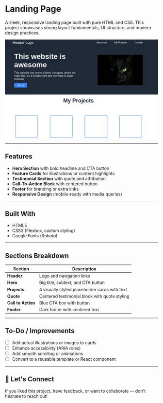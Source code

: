 # Landing Page

A sleek, responsive landing page built with pure HTML and CSS. This project showcases strong layout fundamentals, UI structure, and modern design practices.

![Landing Page Preview](./screenshot/screenshot.png)

---

## Features

- **Hero Section** with bold headline and CTA button  
- **Feature Cards** for illustrations or content highlights  
- **Testimonial Section** with quote and attribution  
- **Call-To-Action Block** with centered button  
- **Footer** for branding or extra links  
- **Responsive Design** (mobile-ready with media queries)

---

## Built With

- HTML5  
- CSS3 (Flexbox, custom styling)  
- Google Fonts (Roboto)

---

## Sections Breakdown

| Section | Description |
|--------|-------------|
| **Header** | Logo and navigation links |
| **Hero** | Big title, subtext, and CTA button |
| **Projects** | 4 visually styled placeholder cards with text |
| **Quote** | Centered testimonial block with quote styling |
| **Call to Action** | Blue CTA box with button |
| **Footer** | Dark footer with centered text |

---

## To-Do / Improvements

- [ ] Add actual illustrations or images to cards  
- [ ] Enhance accessibility (ARIA roles)  
- [ ] Add smooth scrolling or animations  
- [ ] Convert to a reusable template or React component  

---


## 🤝 Let's Connect

If you liked this project, have feedback, or want to collaborate — don't hesitate to reach out!



